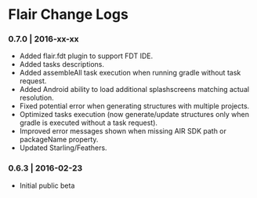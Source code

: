 # Flair Change Logs

### 0.7.0 | 2016-xx-xx
* Added flair.fdt plugin to support FDT IDE.
* Added tasks descriptions.
* Added assembleAll task execution when running gradle without task request.
* Added Android ability to load additional splashscreens matching actual resolution.
* Fixed potential error when generating structures with multiple projects.
* Optimized tasks execution (now generate/update structures only when gradle is executed without a task request).
* Improved error messages shown when missing AIR SDK path or packageName property.
* Updated Starling/Feathers.

### 0.6.3 | 2016-02-23
* Initial public beta

